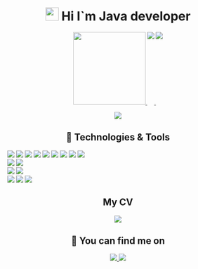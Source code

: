 
<p>
    <h1 align="center">
        <img src="https://raw.githubusercontent.com/MartinHeinz/MartinHeinz/master/wave.gif" width="30px" height="30px">
        Hi I`m Java developer
    </h1>
</p>
<p  align="center">
   <a href="#">
       <img height=165 src="https://github-readme-stats.vercel.app/api?username=DaNaRim&theme=tokyonight&show_icons=true&count_private=true"/>
   </a>
   <a href="https://github.com/DaNaRim?tab=repositories">
       <img align=top src="https://github-readme-stats.vercel.app/api/top-langs/?username=DaNaRim&layout=compact&langs_count=6&theme=tokyonight"/>
   </a>
   <a href="https://wakatime.com/@DaNaRim">
       <img align=top src="https://github-readme-stats.vercel.app/api/wakatime?username=@DaNaRim&layout=compact&range=last_7_days&theme=tokyonight&custom_title=Wakatime stats for last 7 days"/>
   </a>
<!--   &langs_count=6-->
</p>
<p  align="center">
     <img src="https://komarev.com/ghpvc/?username=DaNaRim&color=red"/>
</p>
<h2 align="center">
    &#128295;
    Technologies & Tools
</h2>

![](https://img.shields.io/badge/Code-Java-orange?logo=Java)
![](https://img.shields.io/badge/Tools-Git-green?logo=Git)
![](https://img.shields.io/badge/Tools-JDBC-green)
![](https://img.shields.io/badge/Tools-Hibernate-green?logo=Hibernate)
![](https://img.shields.io/badge/Tools-Apache%20Maven-green?logo=Apache%20Maven)
![](https://img.shields.io/badge/Tools-Spring-green?logo=Spring)
![](https://img.shields.io/badge/Tools-Spring%20Boot-green?logo=Spring%20Boot)
![](https://img.shields.io/badge/Tools-Spring%20Security-green?logo=Spring%20Security)
![](https://img.shields.io/badge/Tools-Thymeleaf-green?logo=Thymeleaf)
<br>
![](https://img.shields.io/badge/Code-SQL-orange)
![](https://img.shields.io/badge/Tools-PostgreSQL-green?logo=PostgreSQL)
<br>
![](https://img.shields.io/badge/Code-HTML5-orange?logo=HTML5)
![](https://img.shields.io/badge/Code-CSS3-orange?logo=CSS3)
<br>
![](https://img.shields.io/badge/Editor-IntelliJ%20IDEA-blueviolet?logo=IntelliJ%20IDEA)
![](https://img.shields.io/badge/Editor-WebStorm-blueviolet?logo=WebStorm)
![](https://img.shields.io/badge/Editor-Postman-blueviolet?logo=Postman)

<h2 align="center">
    My CV
</h2>
<p align="center">
    <a href="https://github.com/DaNaRim/cv-java-dev">
       <img align=top src="https://github-readme-stats.vercel.app/api/pin/?username=DaNaRim&repo=cv-java-dev&theme=tokyonight"/>
   </a>
</p>

<h2 align="center">
    &#128221;
    You can find me on
</h2>
<p align="center">
    <a href="https://www.linkedin.com/in/danarim/">
        <img src="https://img.shields.io/badge/LinkedIn-0077B5?style=for-the-badge&logo=linkedin&logoColor=white"/>
    </a>
    <a href="https://www.instagram.com/_danarim_/">
        <img src="https://img.shields.io/badge/Instagram-E4405F?style=for-the-badge&logo=instagram&logoColor=white"/>
    </a>
</p>
